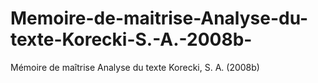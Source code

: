 # Memoire-de-maitrise-Analyse-du-texte-Korecki-S.-A.-2008b-
Mémoire de maîtrise Analyse du texte Korecki, S. A. (2008b)
